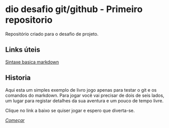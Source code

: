 # dio desafio git/github - Primeiro repositorio

Repositório criado para o desafio de projeto.

## Links úteis

[Sintaxe basica markdown](https://www.markdownguide.org/basic-syntax/)


## Historia

Aqui esta um simples exemplo de livro jogo apenas para testar o git e os comandos do markdown. Para jogar você vai precisar de dois de seis lados, um lugar para registar detalhes da sua aventura e um pouco de tempo livre. 

Clique no link a baixo se quiser jogar e espero que diverta-se.

*[Começar](./pagina1/comeco.md)*

